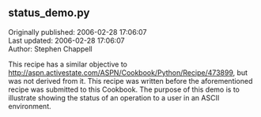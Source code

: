 ## status_demo.py  
Originally published: 2006-02-28 17:06:07  
Last updated: 2006-02-28 17:06:07  
Author: Stephen Chappell  
  
This recipe has a similar objective to http://aspn.activestate.com/ASPN/Cookbook/Python/Recipe/473899, but was not derived from it. This recipe was written before the aforementioned recipe was submitted to this Cookbook. The purpose of this demo is to illustrate showing the status of an operation to a user in an ASCII environment.